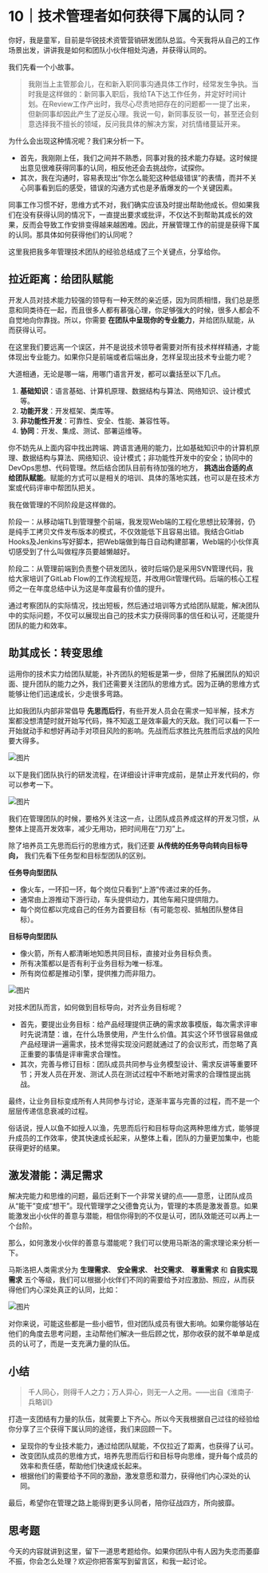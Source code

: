 # 10｜技术管理者如何获得下属的认同？
你好，我是童军，目前是华锐技术资管营销研发团队总监。今天我将从自己的工作场景出发，讲讲我是如何和团队小伙伴相处沟通，并获得认同的。

我们先看一个小故事。

> 我刚当上主管那会儿，在和新入职同事沟通具体工作时，经常发生争执。当时我是这样做的：新同事入职后，我给TA下达工作任务，并定好时间计划。在Review工作产出时，我尽心尽责地把存在的问题都一一提了出来，但新同事却因此产生了逆反心理。我说一句，新同事反驳一句，甚至还会刻意选择我不擅长的领域，反问我具体的解决方案，对抗情绪蔓延开来。

为什么会出现这种情况呢？我们来分析一下。

- 首先，我刚刚上任，我们之间并不熟悉，同事对我的技术能力存疑。这时候提出意见很难获得同事的认同，相反他还会去挑战你，试探你。
- 其次，我在沟通时，容易表现出“你怎么能犯这种低级错误”的表情，而并不关心同事看到后的感受，错误的沟通方式也是矛盾爆发的一个关键因素。

同事工作习惯不好，思维方式不对，我们确实应该及时提出帮助他成长。但如果我们在没有获得认同的情况下，一直提出要求或批评，不仅达不到帮助其成长的效果，反而会导致工作安排变得越来越困难。因此，开展管理工作的前提是获得下属的认同。那具体如何获得他们的认同呢？

这里我把我多年管理技术团队的经验总结成了三个关键点，分享给你。

## 拉近距离：给团队赋能

开发人员对技术能力较强的领导有一种天然的亲近感，因为同质相惜，我们总是愿意和同类待在一起，而且很多人都有慕强心理，你足够强大的时候，很多人都会不自觉地向你靠拢。所以，你需要 **在团队中呈现你的专业能力**，并给团队赋能，从而获得认可。

在这里我们要远离一个误区，并不是说技术领导者需要对所有技术样样精通，才能体现出专业能力。如果你只是前端或者后端出身，怎样呈现出技术专业能力呢？

大道相通，无论是哪一端，用哪门语言开发，都可以囊括至以下几点。

1. **基础知识**：语言基础、计算机原理、数据结构与算法、网络知识、设计模式等。
2. **功能开发**：开发框架、类库等。
3. **非功能性开发**：可靠性、安全、性能、兼容性等。
4. **协同**：开发、集成、测试、部署运维等。

你不妨先从上面内容中找出跨端、跨语言通用的能力，比如基础知识中的计算机原理、数据结构与算法、网络知识、设计模式；非功能性开发中的安全；协同中的DevOps思想、代码管理。然后结合团队目前有待加强的地方， **挑选出合适的点给团队赋能**。赋能的方式可以是相关的培训、具体的落地实践，也可以是在技术方案或代码评审中帮团队把关。

我在做管理的不同阶段是这样做的。

阶段一：从移动端TL到管理整个前端，我发现Web端的工程化思想比较薄弱，仍是纯手工拷贝文件发布版本的模式，不仅效能低下且容易出错。我结合Gitlab Hooks及Jenkins写好脚本，把Web端做到每日自动构建部署，Web端的小伙伴真切感受到了什么叫做程序员要越懒越好。

阶段二：从管理前端到负责整个研发团队，彼时后端仍是采用SVN管理代码，我给大家培训了GitLab Flow的工作流程规范，并改用Git管理代码。后端的核心工程师之一在年度总结中认为这是年度最有价值的提升。

通过考察团队的实际情况，找出短板，然后通过培训等方式给团队赋能，解决团队中的实际问题，不仅可以展现出自己的技术实力获得同事的信任和认可，还能提升团队的能力和效率。

## 助其成长：转变思维

运用你的技术实力给团队赋能，补齐团队的短板是第一步，但除了拓展团队的知识面、提升团队的能力之外，我们还需要关注团队的思维方式。因为正确的思维方式能够让他们迅速成长，少走很多弯路。

比如我团队内部非常倡导 **先思而后行**，有些开发人员会在需求一知半解，技术方案都没想清楚时就开始写代码，殊不知返工是效率最大的天敌。我们可以看一下一开始就动手和想好再动手对项目风险的影响。先战而后求胜比先胜而后求战的风险要大得多。

![图片](images/606883/4044d84e9de5ff685f79edf48928bda0.png)

以下是我们团队执行的研发流程，在详细设计评审完成前，是禁止开发代码的，你可以参考一下。

![图片](images/606883/654165731d573908387ee42a17b6f485.png)

我们在管理团队的时候，要格外关注这一点，让团队成员养成这样的开发习惯，从整体上提高开发效率，减少无用功，把时间用在“刀刃”上。

除了培养员工先思而后行的思维方式，我们还要 **从传统的任务导向转向目标导向，** 我们先看下任务型和目标型团队的区别。

**任务导向型团队**

- 像火车，一环扣一环，每个岗位只看到“上游”传递过来的任务。
- 通常由上游推动下游行动，车头提供动力，其他车厢只提供阻力。
- 每个岗位都以完成自己的任务为首要目标（有可能忽视、抵触团队整体目标）。

**目标导向型团队**

- 像火箭，所有人都清晰地知悉共同目标，直接对业务目标负责。
- 所有决策都以是否有利于业务目标为唯一标准。
- 所有岗位都是推动引擎，提供推力而非阻力。

![图片](images/606883/f03e194fd6ca6f94232c4b07d5cd14e3.png)

对技术团队而言，如何做到目标导向，对齐业务目标呢？

- 首先，要提出业务目标：给产品经理提供正确的需求故事模版，每次需求评审时先说清楚：谁，在什么场景使用，产生什么价值。其实这个环节很容易做成产品经理讲一遍需求，技术觉得实现没问题就通过了的会议形式，而忽略了真正重要的事情是评审需求合理性。
- 其次，完善与修订目标：团队成员共同参与业务模型设计、需求反讲等重要环节；开发人员在开发、测试人员在测试过程中不断地对需求的合理性提出挑战。

最终，让业务目标变成所有人共同参与讨论，逐渐丰富与完善的过程，而不是一个层层传递信息衰减的过程。

俗话说，授人以鱼不如授人以渔，先思而后行和目标导向这两种思维方式，能够提升成员的工作效率，使其快速成长起来，从整体上看，团队的力量更加集中，也能获得更好的结果。

## 激发潜能：满足需求

解决完能力和思维的问题，最后还剩下一个非常关键的点——意愿，让团队成员从“能干”变成“想干”。现代管理学之父德鲁克认为，管理的本质是激发善意。如果能激发出小伙伴的善意与潜能，相信你得到的不仅是认可，团队效能还可以再上一个台阶。

那么，如何激发小伙伴的善意与潜能呢？我们可以使用马斯洛的需求理论来分析一下。

马斯洛把人类需求分为 **生理需求**、 **安全需求**、 **社交需求**、 **尊重需求** 和 **自我实现需求** 五个等级，我们可以根据小伙伴们不同的需要给予对应激励、照应，从而获得他们内心深处真正的认同，比如：

![图片](images/606883/8b7e2f43b2c6a073cb021f08de11e0fa.png)

对你来说，可能这些都是一些小细节，但对团队成员有很大影响。如果你能够站在他们的角度去思考问题，主动帮他们解决一些后顾之忧，那你收获的就不单单是成员的认可了，而是一支充满力量的队伍。

## 小结

> 千人同心，则得千人之力；万人异心，则无一人之用。——出自《淮南子·兵略训》

打造一支团结有力量的队伍，就需要上下齐心。所以今天我根据自己过往的经验给你分享了三个获得下属认同的途径，我们来回顾一下。

- 呈现你的专业技术能力，通过给团队赋能，不仅拉近了距离，也获得了认可。
- 改变团队成员的思维方式，培养先思而后行和目标导向思维，提升每个成员的效率和责任感，帮助他们快速成长起来。
- 根据他们的需要给予不同的激励，激发意愿和潜力，获得他们内心深处的认同。

最后，希望你在管理之路上能得到更多认同者，陪你征战四方，所向披靡。

## 思考题

今天的内容就讲到这里，留下一道思考题给你。如果你团队中有人因为失恋而萎靡不振，你会怎么处理？欢迎你把答案写到留言区，和我一起讨论。